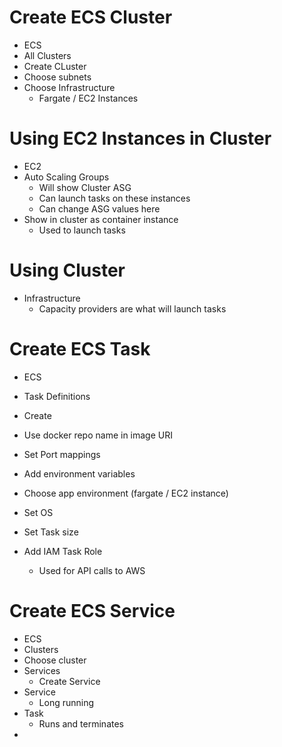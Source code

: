 # Create ECS Cluster

- ECS
- All Clusters
- Create CLuster
- Choose subnets
- Choose Infrastructure
	- Fargate / EC2 Instances

# Using EC2 Instances in Cluster

- EC2
- Auto Scaling Groups
	- Will show Cluster ASG
	- Can launch tasks on these instances
	- Can change ASG values here
- Show in cluster as container instance
	- Used to launch tasks

# Using Cluster

- Infrastructure
	- Capacity providers are what will launch tasks

# Create ECS Task

- ECS
- Task Definitions
- Create
- Use docker repo name in image URI
- Set Port mappings
- Add environment variables

- Choose app environment (fargate / EC2 instance)
- Set OS
- Set Task size

- Add IAM Task Role
	- Used for API calls to AWS

# Create ECS Service

- ECS
- Clusters
- Choose cluster
- Services
	- Create Service
- Service
	- Long running
- Task
	- Runs and terminates
- 